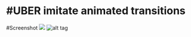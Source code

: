 #UBER imitate animated transitions
=
#Screenshot
![](https://https://github.com/geng199200/AnimatedTransitions/raw/master/examples_image/123.gif) 
![alt tag](https://https://github.com/geng199200/AnimatedTransitions/raw/master/examples_image/123.gif)

